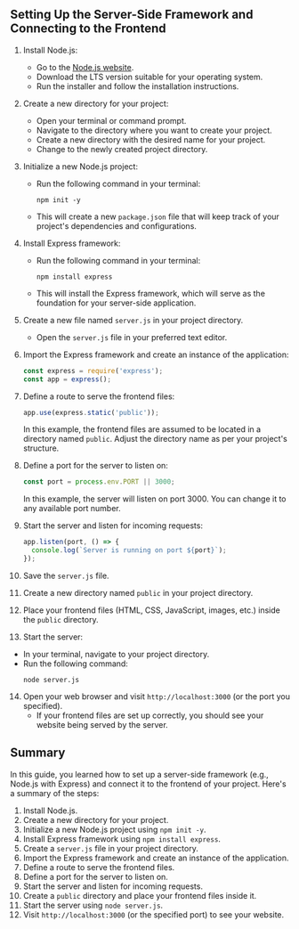 

## Setting Up the Server-Side Framework and Connecting to the Frontend

1. Install Node.js:
   - Go to the [Node.js website](https://nodejs.org).
   - Download the LTS version suitable for your operating system.
   - Run the installer and follow the installation instructions.

2. Create a new directory for your project:
   - Open your terminal or command prompt.
   - Navigate to the directory where you want to create your project.
   - Create a new directory with the desired name for your project.
   - Change to the newly created project directory.

3. Initialize a new Node.js project:
   - Run the following command in your terminal:
     ```
     npm init -y
     ```
   - This will create a new `package.json` file that will keep track of your project's dependencies and configurations.

4. Install Express framework:
   - Run the following command in your terminal:
     ```
     npm install express
     ```
   - This will install the Express framework, which will serve as the foundation for your server-side application.

5. Create a new file named `server.js` in your project directory.
   - Open the `server.js` file in your preferred text editor.

6. Import the Express framework and create an instance of the application:
   ```javascript
   const express = require('express');
   const app = express();
   ```

7. Define a route to serve the frontend files:
   ```javascript
   app.use(express.static('public'));
   ```

   In this example, the frontend files are assumed to be located in a directory named `public`. Adjust the directory name as per your project's structure.

8. Define a port for the server to listen on:
   ```javascript
   const port = process.env.PORT || 3000;
   ```

   In this example, the server will listen on port 3000. You can change it to any available port number.

9. Start the server and listen for incoming requests:
   ```javascript
   app.listen(port, () => {
     console.log(`Server is running on port ${port}`);
   });
   ```

10. Save the `server.js` file.

11. Create a new directory named `public` in your project directory.

12. Place your frontend files (HTML, CSS, JavaScript, images, etc.) inside the `public` directory.

13. Start the server:
   - In your terminal, navigate to your project directory.
   - Run the following command:
     ```
     node server.js
     ```

14. Open your web browser and visit `http://localhost:3000` (or the port you specified).
    - If your frontend files are set up correctly, you should see your website being served by the server.

## Summary

In this guide, you learned how to set up a server-side framework (e.g., Node.js with Express) and connect it to the frontend of your project. Here's a summary of the steps:

1. Install Node.js.
2. Create a new directory for your project.
3. Initialize a new Node.js project using `npm init -y`.
4. Install Express framework using `npm install express`.
5. Create a `server.js` file in your project directory.
6. Import the Express framework and create an instance of the application.
7. Define a route to serve the frontend files.
8. Define a port for the server to listen on.
9. Start the server and listen for incoming requests.
10. Create a `public` directory and place your frontend files inside it.
11. Start the server using `node server.js`.
12. Visit `http://localhost:3000` (or the specified port) to see your website.

